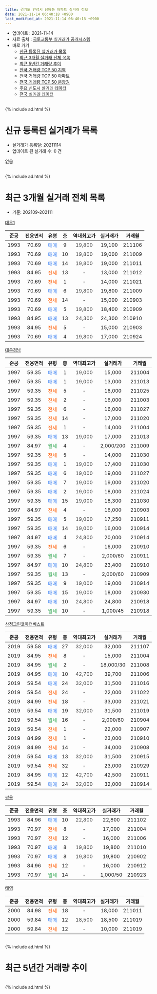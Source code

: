 ```yaml
---
title: 경기도 안성시 당왕동 아파트 실거래 정보
date: 2021-11-14 06:40:18 +0900
last_modified_at: 2021-11-14 06:40:18 +0900
---
```


* 업데이트 : 2021-11-14
* 자료 출처 : [국토교통부 실거래가 공개시스템](http://rt.molit.go.kr)
* 바로 가기
    * [신규 등록된 실거래가 목록](#신규-등록된-실거래가-목록)
    * [최근 3개월 실거래 전체 목록](#최근-3개월-실거래-전체-목록)
    * [최근 5년간 거래량 추이](#최근-5년간-거래량-추이)
    * [전국 거래량 TOP 50 지역](https://inasie.github.io/apt-trade-info/최근-3개월-전국에서-가장-거래가-많이-발생한-지역)
    * [전국 거래량 TOP 50 아파트](https://inasie.github.io/apt-trade-info/최근-3개월-전국에서-가장-거래가-많이-발생한-아파트)
    * [전국 거래량 TOP 50 분양권](https://inasie.github.io/apt-trade-info/최근-3개월-전국에서-가장-거래가-많이-발생한-분양권)
    * [주요 신도시 실거래 데이터](https://inasie.github.io/apt-trade-info/주요-신도시)
    * [전국 실거래 데이터](https://inasie.github.io/apt-trade-info/전국)
<br>
{% include ad.html %}
<br>

# 신규 등록된 실거래가 목록
* 실거래가 등록일: 20211114
* 업데이트 된 실거래 수: 0 건

없음

<br>
{% include ad.html %}
<br>

# 최근 3개월 실거래 전체 목록
* 기준: 202109-202111


[대우1](https://search.naver.com/search.naver?query=%EA%B2%BD%EA%B8%B0%EB%8F%84+%EC%95%88%EC%84%B1%EC%8B%9C+%EB%8B%B9%EC%99%95%EB%8F%99+%EB%8C%80%EC%9A%B01)

|준공|전용면적|유형|층|역대최고가|실거래가|거래월|
|:---:|:---:|:---:|:---:|:---:|:---:|:---:|
|1993|70.69|<span style="color:#4285f3">매매</span>|9|<span style="color:#444444">19,800</span>|19,100|211106|
|1993|70.69|<span style="color:#4285f3">매매</span>|10|<span style="color:#444444">19,800</span>|19,000|211009|
|1993|70.69|<span style="color:#4285f3">매매</span>|14|<span style="color:#444444">19,800</span>|19,000|211011|
|1993|84.95|<span style="color:#ff5a00">전세</span>|13|<span style="color:#444444">-</span>|13,000|211012|
|1993|70.69|<span style="color:#ff5a00">전세</span>|1|<span style="color:#444444">-</span>|14,000|211021|
|1993|70.69|<span style="color:#4285f3">매매</span>|6|<span style="color:#444444">19,800</span>|19,800|211009|
|1993|70.69|<span style="color:#ff5a00">전세</span>|14|<span style="color:#444444">-</span>|15,000|210903|
|1993|70.69|<span style="color:#4285f3">매매</span>|5|<span style="color:#444444">19,800</span>|18,400|210909|
|1993|84.95|<span style="color:#4285f3">매매</span>|13|<span style="color:#444444">24,300</span>|24,300|210910|
|1993|84.95|<span style="color:#ff5a00">전세</span>|5|<span style="color:#444444">-</span>|15,000|210903|
|1993|70.69|<span style="color:#4285f3">매매</span>|4|<span style="color:#444444">19,800</span>|17,000|210924|

[대우경남](https://search.naver.com/search.naver?query=%EA%B2%BD%EA%B8%B0%EB%8F%84+%EC%95%88%EC%84%B1%EC%8B%9C+%EB%8B%B9%EC%99%95%EB%8F%99+%EB%8C%80%EC%9A%B0%EA%B2%BD%EB%82%A8)

|준공|전용면적|유형|층|역대최고가|실거래가|거래월|
|:---:|:---:|:---:|:---:|:---:|:---:|:---:|
|1997|59.35|<span style="color:#4285f3">매매</span>|1|<span style="color:#444444">19,000</span>|15,000|211004|
|1997|59.35|<span style="color:#4285f3">매매</span>|1|<span style="color:#444444">19,000</span>|13,000|211013|
|1997|59.35|<span style="color:#ff5a00">전세</span>|5|<span style="color:#444444">-</span>|16,000|211025|
|1997|59.35|<span style="color:#ff5a00">전세</span>|2|<span style="color:#444444">-</span>|16,000|211003|
|1997|59.35|<span style="color:#ff5a00">전세</span>|6|<span style="color:#444444">-</span>|16,000|211027|
|1997|59.35|<span style="color:#ff5a00">전세</span>|14|<span style="color:#444444">-</span>|17,000|211020|
|1997|59.35|<span style="color:#ff5a00">전세</span>|1|<span style="color:#444444">-</span>|14,000|211004|
|1997|59.35|<span style="color:#4285f3">매매</span>|13|<span style="color:#444444">19,000</span>|17,000|211013|
|1997|84.97|<span style="color:#34a853">월세</span>|4|<span style="color:#444444">-</span>|2,000/200|211009|
|1997|59.35|<span style="color:#ff5a00">전세</span>|5|<span style="color:#444444">-</span>|14,000|211030|
|1997|59.35|<span style="color:#4285f3">매매</span>|1|<span style="color:#444444">19,000</span>|17,400|211030|
|1997|59.35|<span style="color:#4285f3">매매</span>|6|<span style="color:#444444">19,000</span>|19,000|211027|
|1997|59.35|<span style="color:#4285f3">매매</span>|7|<span style="color:#444444">19,000</span>|19,000|211020|
|1997|59.35|<span style="color:#4285f3">매매</span>|2|<span style="color:#444444">19,000</span>|18,000|211024|
|1997|59.35|<span style="color:#4285f3">매매</span>|15|<span style="color:#444444">19,000</span>|18,300|211030|
|1997|84.97|<span style="color:#ff5a00">전세</span>|4|<span style="color:#444444">-</span>|16,000|210903|
|1997|59.35|<span style="color:#4285f3">매매</span>|5|<span style="color:#444444">19,000</span>|17,250|210911|
|1997|59.35|<span style="color:#4285f3">매매</span>|14|<span style="color:#444444">19,000</span>|16,000|210914|
|1997|84.97|<span style="color:#4285f3">매매</span>|4|<span style="color:#444444">24,800</span>|20,000|210914|
|1997|59.35|<span style="color:#ff5a00">전세</span>|6|<span style="color:#444444">-</span>|16,000|210910|
|1997|59.35|<span style="color:#34a853">월세</span>|7|<span style="color:#444444">-</span>|2,000/60|210911|
|1997|84.97|<span style="color:#4285f3">매매</span>|10|<span style="color:#444444">24,800</span>|23,400|210910|
|1997|59.35|<span style="color:#34a853">월세</span>|13|<span style="color:#444444">-</span>|2,000/60|210909|
|1997|59.35|<span style="color:#4285f3">매매</span>|9|<span style="color:#444444">19,000</span>|19,000|210914|
|1997|59.35|<span style="color:#4285f3">매매</span>|15|<span style="color:#444444">19,000</span>|18,000|210930|
|1997|84.97|<span style="color:#4285f3">매매</span>|10|<span style="color:#444444">24,800</span>|24,800|210918|
|1997|59.35|<span style="color:#34a853">월세</span>|10|<span style="color:#444444">-</span>|1,000/45|210918|

[삼정그린코아더베스트](https://search.naver.com/search.naver?query=%EA%B2%BD%EA%B8%B0%EB%8F%84+%EC%95%88%EC%84%B1%EC%8B%9C+%EB%8B%B9%EC%99%95%EB%8F%99+%EC%82%BC%EC%A0%95%EA%B7%B8%EB%A6%B0%EC%BD%94%EC%95%84%EB%8D%94%EB%B2%A0%EC%8A%A4%ED%8A%B8)

|준공|전용면적|유형|층|역대최고가|실거래가|거래월|
|:---:|:---:|:---:|:---:|:---:|:---:|:---:|
|2019|59.58|<span style="color:#4285f3">매매</span>|27|<span style="color:#444444">32,000</span>|32,000|211107|
|2019|84.95|<span style="color:#ff5a00">전세</span>|8|<span style="color:#444444">-</span>|15,000|211004|
|2019|84.95|<span style="color:#34a853">월세</span>|2|<span style="color:#444444">-</span>|18,000/30|211008|
|2019|84.95|<span style="color:#4285f3">매매</span>|10|<span style="color:#444444">42,700</span>|39,700|211006|
|2019|59.54|<span style="color:#4285f3">매매</span>|24|<span style="color:#444444">32,000</span>|31,500|211016|
|2019|59.54|<span style="color:#ff5a00">전세</span>|24|<span style="color:#444444">-</span>|22,000|211022|
|2019|84.99|<span style="color:#ff5a00">전세</span>|18|<span style="color:#444444">-</span>|33,000|211021|
|2019|59.54|<span style="color:#4285f3">매매</span>|19|<span style="color:#444444">32,000</span>|31,500|211019|
|2019|59.54|<span style="color:#34a853">월세</span>|16|<span style="color:#444444">-</span>|2,000/80|210904|
|2019|59.54|<span style="color:#ff5a00">전세</span>|1|<span style="color:#444444">-</span>|22,000|210907|
|2019|84.99|<span style="color:#ff5a00">전세</span>|1|<span style="color:#444444">-</span>|23,000|210910|
|2019|84.99|<span style="color:#ff5a00">전세</span>|14|<span style="color:#444444">-</span>|34,000|210908|
|2019|59.54|<span style="color:#4285f3">매매</span>|13|<span style="color:#444444">32,000</span>|31,500|210915|
|2019|59.54|<span style="color:#ff5a00">전세</span>|32|<span style="color:#444444">-</span>|23,000|210929|
|2019|84.95|<span style="color:#4285f3">매매</span>|12|<span style="color:#444444">42,700</span>|42,500|210911|
|2019|59.54|<span style="color:#4285f3">매매</span>|24|<span style="color:#444444">32,000</span>|32,000|210914|


<script async src="//pagead2.googlesyndication.com/pagead/js/adsbygoogle.js"></script>
<!-- 기본 -->
<ins class="adsbygoogle"
     style="display:block"
     data-ad-client="ca-pub-2446590836940007"
     data-ad-slot="1659523306"
     data-ad-format="auto"
     data-full-width-responsive="true"></ins>
<script>
(adsbygoogle = window.adsbygoogle || []).push({});
</script>


[쌍용](https://search.naver.com/search.naver?query=%EA%B2%BD%EA%B8%B0%EB%8F%84+%EC%95%88%EC%84%B1%EC%8B%9C+%EB%8B%B9%EC%99%95%EB%8F%99+%EC%8C%8D%EC%9A%A9)

|준공|전용면적|유형|층|역대최고가|실거래가|거래월|
|:---:|:---:|:---:|:---:|:---:|:---:|:---:|
|1993|84.96|<span style="color:#4285f3">매매</span>|10|<span style="color:#444444">22,800</span>|22,800|211102|
|1993|70.97|<span style="color:#ff5a00">전세</span>|8|<span style="color:#444444">-</span>|17,000|211004|
|1993|70.97|<span style="color:#ff5a00">전세</span>|12|<span style="color:#444444">-</span>|16,000|211006|
|1993|70.97|<span style="color:#4285f3">매매</span>|8|<span style="color:#444444">19,800</span>|19,800|211010|
|1993|70.97|<span style="color:#4285f3">매매</span>|8|<span style="color:#444444">19,800</span>|19,800|210902|
|1993|84.96|<span style="color:#ff5a00">전세</span>|12|<span style="color:#444444">-</span>|16,000|210912|
|1993|70.97|<span style="color:#34a853">월세</span>|14|<span style="color:#444444">-</span>|1,000/50|210923|

[태영](https://search.naver.com/search.naver?query=%EA%B2%BD%EA%B8%B0%EB%8F%84+%EC%95%88%EC%84%B1%EC%8B%9C+%EB%8B%B9%EC%99%95%EB%8F%99+%ED%83%9C%EC%98%81)

|준공|전용면적|유형|층|역대최고가|실거래가|거래월|
|:---:|:---:|:---:|:---:|:---:|:---:|:---:|
|2000|84.98|<span style="color:#ff5a00">전세</span>|18|<span style="color:#444444">-</span>|18,000|211011|
|2000|59.84|<span style="color:#4285f3">매매</span>|12|<span style="color:#444444">18,500</span>|18,500|211019|
|2000|59.84|<span style="color:#ff5a00">전세</span>|12|<span style="color:#444444">-</span>|10,000|211019|


<br>
{% include ad.html %}
<br>

# 최근 5년간 거래량 추이


<div style="width:100%;">
    <canvas id="deal_progress" height="200"></canvas>
</div>

<script>
new Chart(document.getElementById("deal_progress"), {
    type: 'line',
    data: {
        labels: ['201611','201612','201701','201702','201703','201704','201705','201706','201707','201708','201709','201710','201711','201712','201801','201802','201803','201804','201805','201806','201807','201808','201809','201810','201811','201812','201901','201902','201903','201904','201905','201906','201907','201908','201909','201910','201911','201912','202001','202002','202003','202004','202005','202006','202007','202008','202009','202010','202011','202012','202101','202102','202103','202104','202105','202106','202107','202108','202109','202110','202111'],
        datasets: [{
            label: '매매',
            pointRadius: 1,
            data: [9, 8, 6, 11, 13, 8, 6, 6, 3, 7, 7, 3, 6, 5, 10, 8, 15, 9, 11, 4, 2, 13, 7, 21, 22, 36, 29, 22, 23, 23, 13, 8, 11, 14, 14, 14, 5, 12, 10, 13, 17, 8, 16, 27, 14, 9, 18, 17, 35, 27, 24, 28, 21, 47, 46, 37, 31, 14, 14, 16, 3],
            borderColor: "rgba(255, 201, 14, 1)",
            backgroundColor: "rgba(255, 201, 14, 0.5)",
            fill: false,
            lineTension: 0
        },{
            label: '전월세',
            pointRadius: 1,
            data: [9, 5, 3, 4, 2, 1, 4, 4, 5, 2, 5, 6, 6, 5, 9, 10, 8, 12, 8, 6, 8, 9, 7, 9, 8, 15, 18, 11, 10, 3, 9, 5, 9, 5, 4, 3, 5, 11, 5, 13, 6, 6, 12, 41, 28, 40, 35, 27, 17, 10, 10, 7, 8, 16, 3, 17, 14, 14, 14, 17, 0],
            borderColor: "rgba(0, 141, 185, 1)",
            backgroundColor: "rgba(0, 141, 185, 0.5)",
            fill: false,
            lineTension: 0
        }
        ]
    },
    options: {
        responsive: true,
        title: {
            display: false
        },
        tooltips: {
            mode: 'index',
            intersect: false
        },
        hover: {
            mode: 'nearest',
            intersect: true
        },
        scales: {
            xAxes: [{
                display: true,
                scaleLabel: {
                    display: true,
                    labelString: '년/월'
                }
            }],
            yAxes: [{
                display: true,
                ticks: {
                    suggestedMin: 0,
                },
                scaleLabel: {
                    display: true,
                    labelString: '실거래 수'
                }
            }]
        }
    }
});

</script>


<br>
{% include ad.html %}
<br>

